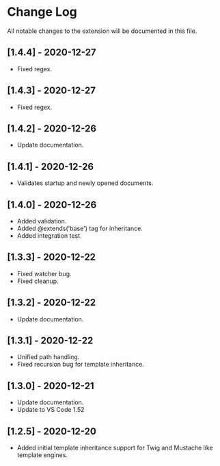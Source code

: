 # Change Log

All notable changes to the extension will be documented in this file.

## [1.4.4] - 2020-12-27

- Fixed regex.

## [1.4.3] - 2020-12-27

- Fixed regex.

## [1.4.2] - 2020-12-26

- Update documentation.

## [1.4.1] - 2020-12-26

- Validates startup and newly opened documents.

## [1.4.0] - 2020-12-26

- Added validation.
- Added @extends('base') tag for inheritance.
- Added integration test.

## [1.3.3] - 2020-12-22

- Fixed watcher bug.
- Fixed cleanup.

## [1.3.2] - 2020-12-22

- Update documentation.

## [1.3.1] - 2020-12-22

- Unified path handling.
- Fixed recursion bug for template inheritance.

## [1.3.0] - 2020-12-21

- Update documentation.
- Update to VS Code 1.52

## [1.2.5] - 2020-12-20

- Added initial template inheritance support for Twig and Mustache like template engines.

